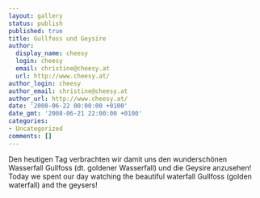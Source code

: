 ```yaml
---
layout: gallery
status: publish
published: true
title: Gullfoss und Geysire
author:
  display_name: cheesy
  login: cheesy
  email: christine@cheesy.at
  url: http://www.cheesy.at/
author_login: cheesy
author_email: christine@cheesy.at
author_url: http://www.cheesy.at/
date: '2008-06-22 00:00:00 +0100'
date_gmt: '2008-06-21 22:00:00 +0100'
categories:
- Uncategorized
comments: []
---
```

<!--:de-->Den heutigen Tag verbrachten wir damit uns den wunderschönen Wasserfall Gullfoss (dt. goldener Wasserfall) und die Geysire anzusehen!
<!--:--><!--:en-->Today we spent our day watching the beautiful waterfall Gullfoss (golden waterfall) and the geysers!
<!--:-->
